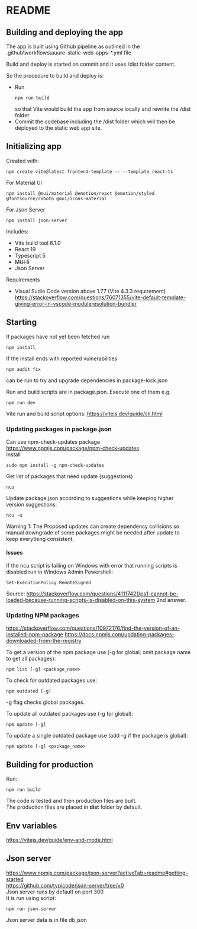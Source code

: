 # README
## Building and deploying the app
The app is built using Github pipeline as outlined in the .github\workflows\auure-static-web-apps-*.yml file

Build and deploy is started on commit and it uses /dist folder content.

So the procedure to build and deploy is:
* Run
    ```
    npm run build
    ```
    so that Vite would build the app from source locally and rewrite the /dist folder
* Commit the codebase including the /dist folder which will then be deployed to the static web app site.

## Initializing app
Created with:  
```
npm create vite@latest frontend-template -- --template react-ts
```
For Material UI
```
npm install @mui/material @emotion/react @emotion/styled @fontsource/roboto @mui/icons-material
```
For Json Server
```
npm install json-server
```
Includes:  
* Vite build tool 6.1.0
* React 19
* Typescript 5
* ~~MUI 5~~
* Json Server

Requirements
* Visual Sudio Code version above 1.77 (Vite 4.3.3 requirement)
https://stackoverflow.com/questions/76071355/vite-default-template-giving-error-in-vscode-moduleresolution-bundler

## Starting
If packages have not yet been fetched run
```
npm install
```
If the install ends with reported vulnerabilities  
```
npm audit fix
```
can be run to try and upgrade dependencies in package-lock.json  

Run and build scripts are in package.json. Execute one of them e.g.
```
npm run dev
```
Vite run and build script options: https://vitejs.dev/guide/cli.html

### Updating packages in package.json

Can use npm-check-updates package https://www.npmjs.com/package/npm-check-updates  
Install
```
sudo npm install -g npm-check-updates
```

Get list of packages that need update (suggestions)  
```
ncu
```

Update package.json according to suggestions while keeping higher version suggestions:  
```
ncu -u
```

Warning 1: The Proposed updates can create dependency collisions so manual downgrade of some packages might be needed after update to keep everything consistent.

#### Issues 
If the ncu script is failing on Windows with error that running scripts is disabled run in Windows Admin Powershell:
```
Set-ExecutionPolicy RemoteSigned
```
Source: https://stackoverflow.com/questions/41117421/ps1-cannot-be-loaded-because-running-scripts-is-disabled-on-this-system 2nd answer.

### Updating NPM packages
https://stackoverflow.com/questions/10972176/find-the-version-of-an-installed-npm-package
https://docs.npmjs.com/updating-packages-downloaded-from-the-registry

To get a version of the npm package use (-g for global; omit package name to get all packages):
```
npm list [-g] <package_name>
```

To check for outdated packages use:
```
npm outdated [-g]
```
-g flag checks global packages.  

To update all outdated packages use (-g for global):
```
npm update [-g]
```

To update a single outdated package use (add -g if the package is global): 
```
npm update [-g] <package_name>
```

## Building for production
Run:
```
npm run build
```
The code is tested and then production files are built.  
The production files are placed in **dist** folder by default.
## Env variables
https://vitejs.dev/guide/env-and-mode.html

## Json server
https://www.npmjs.com/package/json-server?activeTab=readme#getting-started  
https://github.com/typicode/json-server/tree/v0  
Json server runs by default on port 300  
It is run using script:  
```
npm run json-server
```
Json server data is in file db.json